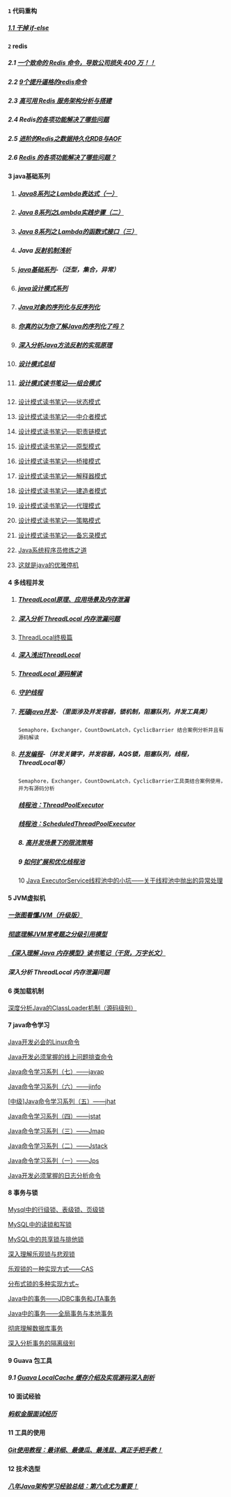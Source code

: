 #### `1` 代码重构

##### [1.1 干掉 if-else](https://mp.weixin.qq.com/s?__biz=MzI5NTYwNDQxNA==&mid=2247484167&idx=1&sn=e39bd6227a61305f146b51fe5cb35bf3&chksm=ec505ad6db27d3c0ff454d25494d104c1e85e17d3aea21d6a5da7856bb4fe2729c03bdc9b497&mpshare=1&scene=1&srcid=1008pT14D98FXnXxFprXWrBQ#rd)

#### `2`  redis

##### 2.1 [一个致命的 Redis 命令，导致公司损失 400 万！！](https://mp.weixin.qq.com/s/ldYZhQdxDeN6805lH7sM5g)

##### 2.2  [9个提升逼格的redis命令](https://mp.weixin.qq.com/s/_8Rm1VDRWSy2X0umMKDrkg)

##### 2.3 [高可用 Redis 服务架构分析与搭建](https://mp.weixin.qq.com/s/4GSdl0l69y9FeuTAKc8GXw)

##### 2.4 Redis[的各项功能解决了哪些问题](https://mp.weixin.qq.com/s/WkdhimZfaqlBY1ZJuFrHuw)

##### 2.5 [进阶的Redis之数据持久化RDB与AOF](https://mp.weixin.qq.com/s/BrgGxVDPR08Wd8TVVpYQkw)

##### 2.6 [Redis 的各项功能解决了哪些问题？](https://mp.weixin.qq.com/s/WkdhimZfaqlBY1ZJuFrHuw)

#### 3 java基础系列

1. #####  [Java8系列之 Lambda表达式（一）](https://mp.weixin.qq.com/s/d8kHXSS6CJR6JRHyY-4tvg)

2. #####  [Java 8系列之Lambda实践步骤（二）](https://mp.weixin.qq.com/s/_dVcbfoHts1i39FaqPFHMQ)

3. #####  [Java 8系列之 Lambda的函数式接口（三）](https://mp.weixin.qq.com/s/wfJYK4f5_HsD2AqYVqcmZg)

4. ##### Java [反射机制浅析](https://mp.weixin.qq.com/s/eg5Gx7MEKI0F8mQ45c9kPg)

5. ##### [java基础系列](https://www.javazhiyin.com/zx/jcjc)-（泛型，集合，异常）

6. ##### [java设计模式系列](https://www.javazhiyin.com/zx/sjms)

7. ##### [Java对象的序列化与反序列化](http://mp.weixin.qq.com/s?__biz=MzI3NzE0NjcwMg==&mid=2650120836&idx=1&sn=c83a980c0871faf607ae613092c69760&chksm=f36bbfa5c41c36b317c103f27b9d99c26aecba52e4bf614bd73dcadc1e4bc5ab8f99fb082eba&scene=21#wechat_redirect)

8. ##### [你真的以为你了解Java的序列化了吗？](http://mp.weixin.qq.com/s?__biz=MzI3NzE0NjcwMg==&mid=2650120882&idx=1&sn=8e355b5ee3cce0a2d0108edbdf88e606&chksm=f36bbf93c41c3685340d4f658dddec6bcbd5903b5d92875bb06d51a0dfc49ee7326417a0edff&scene=21#wechat_redirect)

9. ##### [深入分析Java方法反射的实现原理](https://www.jianshu.com/p/3ea4a6b57f87)

10. #####  [设计模式总结 ](http://cmsblogs.com/?p=457)

11. #####  [设计模式读书笔记—–组合模式 ](http://cmsblogs.com/?p=405)

12. [设计模式读书笔记—–状态模式 ](http://cmsblogs.com/?p=395)

13. [设计模式读书笔记—–中介者模式 ](http://cmsblogs.com/?p=385)

14. [设计模式读书笔记—–职责链模式 ](http://cmsblogs.com/?p=377)

15. [设计模式读书笔记—–原型模式 ](http://cmsblogs.com/?p=367)

16. [设计模式读书笔记—–桥接模式 ](http://cmsblogs.com/?p=357)

17. [设计模式读书笔记—–解释器模式 ](http://cmsblogs.com/?p=345)

18. [设计模式读书笔记—–建造者模式 ](http://cmsblogs.com/?p=333)

19. [设计模式读书笔记—–代理模式 ](http://cmsblogs.com/?p=325)

20. [设计模式读书笔记—–策略模式 ](http://cmsblogs.com/?p=319)

21. [设计模式读书笔记—–备忘录模式 ](http://cmsblogs.com/?p=310)

22. [Java系统程序员修炼之道 ](http://cmsblogs.com/?p=298) 

23. [这就是java的优雅停机](https://mp.weixin.qq.com/s?__biz=MzI5NTYwNDQxNA==&mid=2247484406&idx=1&sn=14a443d4bf0cb128a328813a825ce9f9&chksm=ec505a27db27d331a50f1264a41c2facfdaf1c18da0c404e529328af35332f8f3a56a35ca074&scene=38#wechat_redirect) 

#### 4 多线程并发

1. #####  [ThreadLocal原理、应用场景及内存泄漏](https://mp.weixin.qq.com/s/8IvbyqFiWVZAdgUumW0D3A)

2. ##### [深入分析 ThreadLocal 内存泄漏问题](https://mp.weixin.qq.com/s/YzC55pRMde9BIWEy7s-ARA)

3. [ThreadLocal终极篇](https://www.jianshu.com/p/377bb840802f)

4. ##### [深入浅出ThreadLocal](https://www.jianshu.com/p/33c5579ef44f)

5. ##### [ThreadLocal 源码解读](https://mp.weixin.qq.com/s/ZZgaK2TKDeARqi5HKhQcGg)

6. ##### [守护线程](https://mp.weixin.qq.com/s/Jxndn4poOjpveoIt6g7vBQ)

7. ##### [死磕java并发](http://mp.weixin.qq.com/mp/homepage?__biz=MzI5NTYwNDQxNA==&hid=1&sn=0f5873bb2a36e2cc98170bb89d10da15&scene=18#wechat_redirect)-（里面涉及并发容器，锁机制，阻塞队列，并发工具类）

   ```
   Semaphore，Exchanger，CountDownLatch，CyclicBarrier 结合案例分析并且有源码解读
   ```

8. ##### [并发编程](https://www.javazhiyin.com/zx/thread)-（并发关键字，并发容器，AQS锁，阻塞队列，线程，ThreadLocal等）

   ```
   Semaphore，Exchanger，CountDownLatch，CyclicBarrier工具类结合案例使用，并为有源码分析
   ```

   ##### [线程池：ThreadPoolExecutor ](http://cmsblogs.com/?p=2448)

   ##### [线程池：ScheduledThreadPoolExecutor ](http://cmsblogs.com/?p=2451)

   ##### 8. [高并发场景下的限流策略](https://mp.weixin.qq.com/s/AoUbQOboXHO71oIcTO5xKA)

   ##### 9 [如何扩展和优化线程池](https://mp.weixin.qq.com/s/LzqwPjxgiP5gF1_r1TjRCg)

   10 [Java ExecutorService线程池中的小坑——关于线程池中抛出的异常处理](https://segmentfault.com/a/1190000000669942)



#### 5 JVM虚拟机

##### [一张图看懂JVM（升级版）](https://www.javazhiyin.com/18498.html)

##### [彻底理解JVM常考题之分级引用模型](https://mp.weixin.qq.com/s/gA7nZtmvgbNgdP5QipcYJQ)

##### [《深入理解 Java 内存模型》读书笔记（干货，万字长文）](https://mp.weixin.qq.com/s/r4k6Q5y33xqBhNU45K9ohw)

##### 深入分析 ThreadLocal 内存泄漏问题

#### 6 类加载机制

[深度分析Java的ClassLoader机制（源码级别）](http://mp.weixin.qq.com/s?__biz=MzI3NzE0NjcwMg==&mid=2650120630&idx=1&sn=41e8910a58d8547959c873a97ee9b825&chksm=f36bbc97c41c35812882b1d2d4a1f4903080c3f7cda6b26a9b24b07faade745f900cb7f82da0&scene=21#wechat_redirect)

#### 7 java命令学习

[Java开发必会的Linux命令](http://mp.weixin.qq.com/s?__biz=MzI3NzE0NjcwMg==&mid=2650120725&idx=1&sn=509097a810542f3cc2e3a308ed5981a0&chksm=f36bbf34c41c36222fe330a6ca0e99f15ed6724d7a023902af8b7dff8eeab32f3395f33da1ff&scene=21#wechat_redirect)

[Java开发必须掌握的线上问题排查命令](http://mp.weixin.qq.com/s?__biz=MzI3NzE0NjcwMg==&mid=2650120769&idx=1&sn=18d167baa874215930255be4c8901701&chksm=f36bbf60c41c3676f2bc47e9ad8d7dfc55c270c3f14c214674552fa74f023ec4ae25d50b5a27&scene=21#wechat_redirect)

[Java命令学习系列（七）——javap](http://mp.weixin.qq.com/s?__biz=MzI3NzE0NjcwMg==&mid=402566219&idx=2&sn=99fd772a83a268943830b98052e10dde&scene=21#wechat_redirect)

[Java命令学习系列（六）——jinfo](http://mp.weixin.qq.com/s?__biz=MzI3NzE0NjcwMg==&mid=402516049&idx=2&sn=15835ff82c78a7536e944461878b5365&scene=21#wechat_redirect)

[[中级\]Java命令学习系列（五）——jhat](http://mp.weixin.qq.com/s?__biz=MzI3NzE0NjcwMg==&mid=402477716&idx=2&sn=f98e14c23a9be422e80e5aa081cb95b4&scene=21#wechat_redirect)

[Java命令学习系列（四）——jstat](http://mp.weixin.qq.com/s?__biz=MzI3NzE0NjcwMg==&mid=402330276&idx=2&sn=58117de92512f83090d0a9de738eeacd&scene=21#wechat_redirect)

[Java命令学习系列（三）——Jmap](http://mp.weixin.qq.com/s?__biz=MzI3NzE0NjcwMg==&mid=402312019&idx=1&sn=97736feb967ecbffb454fa037015ad6d&scene=21#wechat_redirect)

[Java命令学习系列（二）——Jstack](http://mp.weixin.qq.com/s?__biz=MzI3NzE0NjcwMg==&mid=402296484&idx=1&sn=8e7fc8197a216afb590b17e15f9b721e&scene=21#wechat_redirect)

[Java命令学习系列（一）——Jps](http://mp.weixin.qq.com/s?__biz=MzI3NzE0NjcwMg==&mid=402286158&idx=1&sn=c1d0bafb32ae152d3a1b5edaa90f94d3&scene=21#wechat_redirect)

[Java开发必须掌握的日志分析命令](http://mp.weixin.qq.com/s?__biz=MzI3NzE0NjcwMg==&mid=2650121076&idx=1&sn=ee5431399f3b0ce2a1750b47bb673a5d&chksm=f36bbe55c41c37438961bd70a36af8540db032342f0a406dcddb7d805eac0b110e0ed08b4cdd&scene=21#wechat_redirect)

#### 8 事务与锁

[Mysql中的行级锁、表级锁、页级锁](http://mp.weixin.qq.com/s?__biz=MzI3NzE0NjcwMg==&mid=402330276&idx=1&sn=aa35ce5bdcfa659f4ee2f7890a46f479&scene=21#wechat_redirect)

[MySQL中的读锁和写锁](http://mp.weixin.qq.com/s?__biz=MzI3NzE0NjcwMg==&mid=2650120470&idx=1&sn=35b7516abe0ff749513ca560e3d2b74a&chksm=f36bbc37c41c352174ade0af51baf00e42d2b98a74ba416f22cddc755181a086073521c51c2e&scene=21#wechat_redirect)

[MySQL中的共享锁与排他锁](http://mp.weixin.qq.com/s?__biz=MzI3NzE0NjcwMg==&mid=402351172&idx=2&sn=a7b4ae968095d718643bb1875c16dffd&scene=21#wechat_redirect)

[深入理解乐观锁与悲观锁](http://mp.weixin.qq.com/s?__biz=MzI3NzE0NjcwMg==&mid=402387528&idx=1&sn=cbd6bacd77a731298cb4356df8183ec3&scene=21#wechat_redirect)

[乐观锁的一种实现方式——CAS](http://mp.weixin.qq.com/s?__biz=MzI3NzE0NjcwMg==&mid=2650120412&idx=1&sn=bbf5f5a17a27bd76ac9c47befe501338&scene=21#wechat_redirect)

[分布式锁的多种实现方式~](http://mp.weixin.qq.com/s?__biz=MzI3NzE0NjcwMg==&mid=2650120465&idx=1&sn=26fefc34e461dac09b87eb577ae064e2&chksm=f36bbc30c41c3526f22ecd2182850e9b0fb146050cef3e7a2940cbb711ddd55384111541697a&scene=21#wechat_redirect)

[Java中的事务——JDBC事务和JTA事务](http://mp.weixin.qq.com/s?__biz=MzI3NzE0NjcwMg==&mid=2650121500&idx=1&sn=65db8bdb83166eed8ba69cf47c0e12c6&chksm=f36bb83dc41c312b896ffd89f30d99440a9ee1ac218eda6dee4d900bf66d1a72bc1bb0c02c64&scene=21#wechat_redirect)

[Java中的事务——全局事务与本地事务](http://mp.weixin.qq.com/s?__biz=MzI3NzE0NjcwMg==&mid=2650121517&idx=1&sn=e9728eddfd081b9777fe2c14836f3310&chksm=f36bb80cc41c311ac91d675cd8baab3fdc08581a32db5bb369e300789a46ab033776b5562f0f&scene=21#wechat_redirect)

[彻底理解数据库事务](http://mp.weixin.qq.com/s?__biz=MzI3NzE0NjcwMg==&mid=402303897&idx=2&sn=5c04638c1a1e555ff50012561fa70ea9&scene=21#wechat_redirect)

[深入分析事务的隔离级别](http://mp.weixin.qq.com/s?__biz=MzI3NzE0NjcwMg==&mid=402467385&idx=1&sn=6404d05438686b6a1a14b677a24d65c4&scene=21#wechat_redirect)

#### 9 Guava 包工具

##### 9.1 [Guava LocalCache 缓存介绍及实现源码深入剖析](https://ketao1989.github.io/2014/12/19/Guava-Cache-Guide-And-Implement-Analyse/)

#### 10 面试经验

##### [蚂蚁金服面试经历](https://mp.weixin.qq.com/s/uqTPgHZmu7rljRNA61HlVQ)

#### 11 工具的使用

##### [Git使用教程：最详细、最傻瓜、最浅显、真正手把手教！](https://mp.weixin.qq.com/s/iYgV9CkFEvS9Wyu19K74fw)

#### 12 技术选型

##### [八年Java架构学习经验总结：第六点尤为重要！](https://mp.weixin.qq.com/s/Rbb9PtUuAJZg-rsCQSLu3g)



